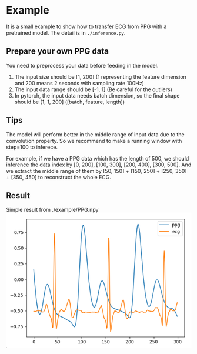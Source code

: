 # Example
It is a small example to show how to transfer ECG from PPG with a pretrained model.
The detail is in `./inference.py`.

## Prepare your own PPG data
You need to preprocess your data before feeding in the model.
1. The input size should be [1, 200] (1 representing the feature dimension and 200 means 2 seconds with sampling rate 100Hz)
2. The input data range should be [-1, 1] (Be careful for the outliers)
3. In pytorch, the input data needs batch dimension, so the final shape should be [1, 1, 200] ([batch, feature, length])

## Tips
The model will perform better in the middle range of input data due to the convolution property. So we recommend to make a running window with step=100 to inferece.

For example, if we have a PPG data which has the length of 500, we should inference the data index by [0, 200], [100, 300], [200, 400], [300, 500]. And we extract the middle range of them by [50, 150] + [150, 250] + [250, 350] + [350, 450] to reconstruct the whole ECG.

## Result
Simple result from ./example/PPG.npy
![](example.png)